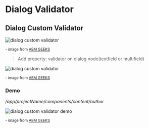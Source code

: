 # Dialog Validator

## Dialog Custom Validator
![dialog custom validator](/assets/img/aem/dialog-custom-validator-1.png)
<p><sup>- image from <a href="https://www.youtube.com/c/AEMGeeks" target="_blank">AEM GEEKS</a></sup></p>

> Add property: validator on dialog node(textfield or multifield)

![dialog custom validator](/assets/img/aem/dialog-custom-validator-2.png)
<p><sup>- image from <a href="https://www.youtube.com/c/AEMGeeks" target="_blank">AEM GEEKS</a></sup></p>


### Demo
*/app/projectName/components/content/author*

![dialog custom validator demo](/assets/img/aem/dialog-validator-demo-1.png)
<p><sup>- image from <a href="https://www.youtube.com/c/AEMGeeks" target="_blank">AEM GEEKS</a></sup></p>
